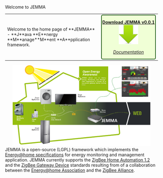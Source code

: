 Welcome to JEMMA
<!-- Remember: the first line always goes with the title-->
<!-- Please use h3 headers (###) inside these files -->


<table>
<tr>
	<td valign="middle" width="1000px">
		Welcome to the home page of **JEMMA** - **J**ava **E**nergy **M**anage**M**ent **A**pplication framework.
	</td>
	<td>
	<div align="center" id="demo-container" style="background-color: rgb(255,255,255);width: 180px;" >
               <div id="demo" style="background-color: rgb(240, 255, 214); border: 2px solid rgb(14, 82, 3); border-top-left-radius: 5px; border-top-right-radius: 5px; border-bottom-right-radius: 5px; border-bottom-left-radius: 5px;">
                        <p style="text-align:center;"><a href="https://github.com/ismb/jemma/releases/download/v0.0.1/jemma-0.0.1.zip"><b>Download JEMMA v0.0.1</b><br/><img src="./images/download.png"></a></p>
                        <!--<p style="text-align:center;"><a href="https://github.com/ismb/jemma/releases/tag/v0.0.1" target="_blank">v0.0.1 Version Info</a><br/>-->
                        <p style="text-align:center;"><a href="https://github.com/ismb/jemma/wiki/Documentation" target="_blank"><i>Documentation</i></a> </p>
                </div>
        </div>
	</td>
</tr>
</table>

<!--![](images/jemma-arch.png)-->

<img style="margin-left:5%; margin-right:5%;" width="90%" src="images/jemma-arch-lowres.png">
JEMMA is a open-source (LGPL) framework which implements the <a href="http://www.energy-home.it/Documents/Technical%20Specifications/E@H_specification_ver0.95.pdf" target="_parent">Energy@home specifications</a> for energy monitoring and management application. JEMMA currently supports the <a href="http://www.zigbee.org/Standards/ZigBeeHomeAutomation/Overview.aspx" target="_parent">ZigBee Home Automation 1.2</a> and the <a href="http://www.zigbee.org/Standards/ZigbeeTelecomServices/Features.aspx" target="_parent">ZigBee Gateway Device</a> standards resulting from of a collaboration between the <a href="http://www.energy-home.it/" target="_parent">Energy@home Association</a> and the <a href="http://www.zigbee.org/" target="_parent">ZigBee Alliance</a>.


<!--(e.g. smart Plugs, Smart appliances, energy storages, energy sources, etc.)-->







